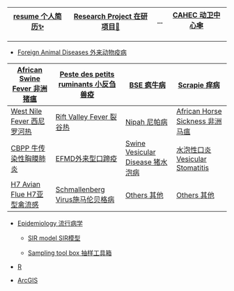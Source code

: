                        
| [resume 个人简历✨](https://jimrpy.github.io/resume/) |  [Research Project 在研项目🔬]()  | ... | [CAHEC 动卫中心🕸](http://www.cahec.cn) |
|:-:|---|---|:-:|
---

- [Foreign Animal Diseases 外来动物疫病]()

 | [African Swine Fever 非洲猪瘟]()  | [Peste des petits ruminants 小反刍兽疫]() | [BSE 疯牛病]() | [Scrapie 痒病]()  |
 |---|---|---|---|
 | [ West Nile Fever 西尼罗河热]() | [Rift Valley Fever 裂谷热]() | [Nipah 尼帕病]() | [African Horse Sickness 非洲马瘟]() |
 | [CBPP 牛传染性胸膜肺炎]() | [EFMD外来型口蹄疫]() | [Swine Vesicular Disease 猪水泡病]() | [水泡性口炎 Vesicular Stomatitis]() |
 | [ H7 Avian Flue H7亚型禽流感]()  | [Schmallenberg Virus施马伦贝格病]() | [Others 其他]()  | [Others 其他]() |


- [Epidemiology 流行病学]()

  - [SIR model SIR模型]()
  
  - [Sampling tool box 抽样工具箱]()

- [R]()

- [ArcGIS]()
